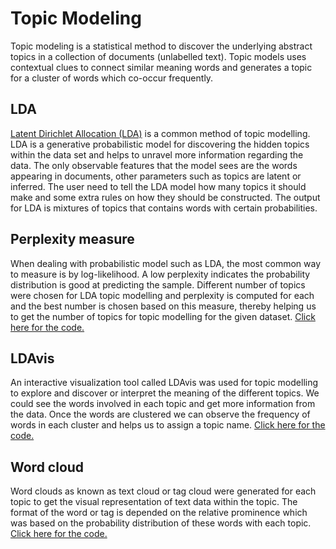 # Topic Modeling
Topic modeling is a statistical method to discover the underlying abstract topics in a collection of documents (unlabelled text). Topic models uses contextual clues to connect similar meaning words and generates a topic for a cluster of words which co-occur frequently.

## LDA
[Latent Dirichlet Allocation (LDA)](http://www.jmlr.org/papers/volume3/blei03a/blei03a.pdf) is a common method of topic modelling. LDA is a generative probabilistic model for discovering the hidden topics within the data set and helps to unravel more information regarding the data. The only observable features that the model sees are the words appearing in documents, other parameters such as topics are latent or inferred. The user need to tell the LDA model how many topics it should make and some extra rules on how they should be constructed. The output for LDA is mixtures of topics that contains words with certain probabilities.

## Perplexity measure
When dealing with probabilistic model such as LDA, the most common way to measure is by log-likelihood. A low perplexity indicates the probability distribution is good at predicting the sample. Different number of topics were chosen for LDA topic modelling and perplexity is computed for each and the best number is chosen based on this measure, thereby helping us to get the number of topics for topic modelling for the given dataset. [Click here for the code.](perplexity.R)

## LDAvis
An interactive visualization tool called LDAvis was used for topic modelling to explore and discover or interpret the meaning of the different topics. We could see the words involved in each topic and get more information from the data. Once the words are clustered we can observe the frequency of words in each cluster and helps us to assign a topic name. [Click here for the code.](Ldavis.R)


## Word cloud
Word clouds as known as text cloud or tag cloud were generated for each topic to get the visual representation of text data within the topic. The format of the word or tag is depended on the relative prominence which was based on the probability distribution of these words with each topic. [Click here for the code.](wordcloud.R)